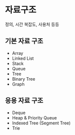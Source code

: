 # 자료구조  
정의, 시간 복잡도, 사용처 등등  

## 기본 자료 구조  
- Array  
- Linked List  
- Stack  
- Queue  
- Tree    
- Binary Tree   
- Graph  

## 응용 자료 구조    
- Deque    
- Heap & Priority Queue  
- Indexed Tree (Segment Tree)   
- Trie  
